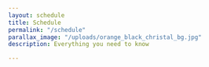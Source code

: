 ```yaml
---
layout: schedule
title: Schedule
permalink: "/schedule"
parallax_image: "/uploads/orange_black_christal_bg.jpg"
description: Everything you need to know

---
```

